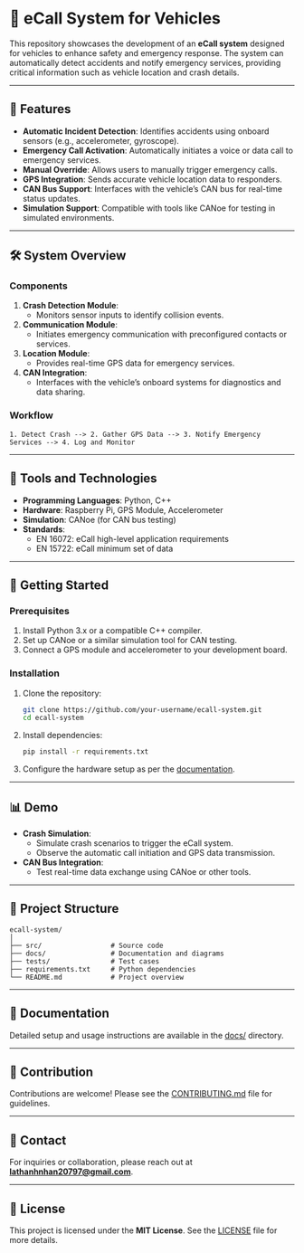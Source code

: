 # 🚗 eCall System for Vehicles

This repository showcases the development of an **eCall system** designed for vehicles to enhance safety and emergency response. The system can automatically detect accidents and notify emergency services, providing critical information such as vehicle location and crash details.

---

## 🌟 Features

- **Automatic Incident Detection**: Identifies accidents using onboard sensors (e.g., accelerometer, gyroscope).
- **Emergency Call Activation**: Automatically initiates a voice or data call to emergency services.
- **Manual Override**: Allows users to manually trigger emergency calls.
- **GPS Integration**: Sends accurate vehicle location data to responders.
- **CAN Bus Support**: Interfaces with the vehicle’s CAN bus for real-time status updates.
- **Simulation Support**: Compatible with tools like CANoe for testing in simulated environments.

---

## 🛠️ System Overview

### Components
1. **Crash Detection Module**:
   - Monitors sensor inputs to identify collision events.
2. **Communication Module**:
   - Initiates emergency communication with preconfigured contacts or services.
3. **Location Module**:
   - Provides real-time GPS data for emergency services.
4. **CAN Integration**:
   - Interfaces with the vehicle’s onboard systems for diagnostics and data sharing.

### Workflow
```plaintext
1. Detect Crash --> 2. Gather GPS Data --> 3. Notify Emergency Services --> 4. Log and Monitor
```

---

## 🧰 Tools and Technologies

- **Programming Languages**: Python, C++
- **Hardware**: Raspberry Pi, GPS Module, Accelerometer
- **Simulation**: CANoe (for CAN bus testing)
- **Standards**:
  - EN 16072: eCall high-level application requirements
  - EN 15722: eCall minimum set of data

---

## 🚀 Getting Started

### Prerequisites
1. Install Python 3.x or a compatible C++ compiler.
2. Set up CANoe or a similar simulation tool for CAN testing.
3. Connect a GPS module and accelerometer to your development board.

### Installation

1. Clone the repository:
   ```bash
   git clone https://github.com/your-username/ecall-system.git
   cd ecall-system
   ```
2. Install dependencies:
   ```bash
   pip install -r requirements.txt
   ```
3. Configure the hardware setup as per the [documentation](docs/HardwareSetup.md).

---

## 📊 Demo

- **Crash Simulation**:
  - Simulate crash scenarios to trigger the eCall system.
  - Observe the automatic call initiation and GPS data transmission.
- **CAN Bus Integration**:
  - Test real-time data exchange using CANoe or other tools.

---

## 📂 Project Structure

```plaintext
ecall-system/
│
├── src/                 # Source code
├── docs/                # Documentation and diagrams
├── tests/               # Test cases
├── requirements.txt     # Python dependencies
└── README.md            # Project overview
```

---

## 📜 Documentation

Detailed setup and usage instructions are available in the [docs/](docs/) directory.

---

## 🤝 Contribution

Contributions are welcome! Please see the [CONTRIBUTING.md](CONTRIBUTING.md) file for guidelines.

---

## 📧 Contact

For inquiries or collaboration, please reach out at **[lathanhnhan20797@gmail.com](mailto:lathanhnhan20797@gmail.com)**.

---

## 📄 License

This project is licensed under the **MIT License**. See the [LICENSE](LICENSE) file for more details.


